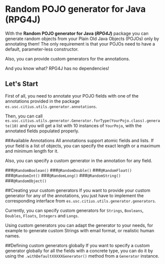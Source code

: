 Random POJO generator for Java (RPG4J)
==============================

With the **Random POJO generator for Java (*RPG4J*)** package you can generate random objects from your Plain Old Java Objects (POJOs) only by annotating them! The only requirement is that your POJOs need to have a default, parameter-less constructor.

Also, you can provide custom generators for the annotations.

And you know what? RPG4J has no dependencies!

## Let's Start
First of all, you need to annotate your POJO fields with one of the annotations provided in the package `es.usc.citius.utils.generator.annotations`.

Then, you can call `es.usc.citius.utils.generator.Generator.forType(YourPojo.class).generate(10)` and you will get a list with 10 instances of `YourPojo`, with the annotated fields populated properly.

##Available Annotations
All annotations support atomic fields and lists. If your field is a list of objects, you can specify the exact length or a maximum and minimum length for it.

Also, you can specify a custom generator in the annotation for any field. 

###`@RandomBoolean()`
###`@RandomDouble()`
###`@RandomFloat()`
###`@RandomInt()`
###`@RandomLong()`
###`@RandomString()`
###`@RandomObject()`

##Creating your custom generators
If you want to provide your custom generator for any of the annotations, you just have to implement the corresponding interface from `es.usc.citius.utils.generator.generators`. 

Currently, you can specify custom generators for `Strings`, `Booleans`, `Doubles`, `Floats`, `Integers` and `Longs`.

Using custom generators you can adapt the generator to your needs, for example to generate custom Strings with email format, or realistic human names.

##Defining custom generators globally
If you want to specify a custom generator globally for all the fields with a concrete type, you can do it by using the `.withDefaultXXXXXGenerator()` method from a `Generator` instance.